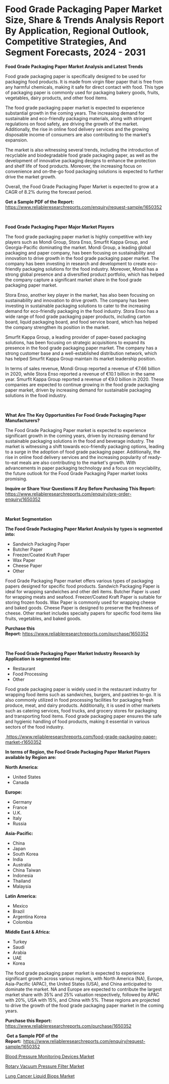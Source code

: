 <p><h1>Food Grade Packaging Paper Market Size, Share & Trends Analysis Report By Application, Regional Outlook, Competitive Strategies, And Segment Forecasts, 2024 - 2031</h1></p><p><strong>Food Grade Packaging Paper Market Analysis and Latest Trends</strong></p>
<p><p>Food grade packaging paper is specifically designed to be used for packaging food products. It is made from virgin fiber paper that is free from any harmful chemicals, making it safe for direct contact with food. This type of packaging paper is commonly used for packaging bakery goods, fruits, vegetables, dairy products, and other food items.</p><p>The food grade packaging paper market is expected to experience substantial growth in the coming years. The increasing demand for sustainable and eco-friendly packaging materials, along with stringent regulations on food safety, are driving the growth of the market. Additionally, the rise in online food delivery services and the growing disposable income of consumers are also contributing to the market's expansion.</p><p>The market is also witnessing several trends, including the introduction of recyclable and biodegradable food grade packaging paper, as well as the development of innovative packaging designs to enhance the protection and shelf life of food products. Moreover, the increasing focus on convenience and on-the-go food packaging solutions is expected to further drive the market growth.</p><p>Overall, the Food Grade Packaging Paper Market is expected to grow at a CAGR of 8.2% during the forecast period.</p></p>
<p><strong>Get a Sample PDF of the Report:&nbsp;</strong> <a href="https://www.reliableresearchreports.com/enquiry/request-sample/1650352">https://www.reliableresearchreports.com/enquiry/request-sample/1650352</a></p>
<p>&nbsp;</p>
<p><strong>Food Grade Packaging Paper Major Market Players</strong></p>
<p><p>The food grade packaging paper market is highly competitive with key players such as Mondi Group, Stora Enso, Smurfit Kappa Group, and Georgia-Pacific dominating the market. Mondi Group, a leading global packaging and paper company, has been focusing on sustainability and innovation to drive growth in the food grade packaging paper market. The company has been investing in research and development to create eco-friendly packaging solutions for the food industry. Moreover, Mondi has a strong global presence and a diversified product portfolio, which has helped the company capture a significant market share in the food grade packaging paper market.</p><p>Stora Enso, another key player in the market, has also been focusing on sustainability and innovation to drive growth. The company has been investing in sustainable packaging solutions to cater to the increasing demand for eco-friendly packaging in the food industry. Stora Enso has a wide range of food grade packaging paper products, including carton board, liquid packaging board, and food service board, which has helped the company strengthen its position in the market.</p><p>Smurfit Kappa Group, a leading provider of paper-based packaging solutions, has been focusing on strategic acquisitions to expand its presence in the food grade packaging paper market. The company has a strong customer base and a well-established distribution network, which has helped Smurfit Kappa Group maintain its market leadership position.</p><p>In terms of sales revenue, Mondi Group reported a revenue of €7.66 billion in 2020, while Stora Enso reported a revenue of €10.1 billion in the same year. Smurfit Kappa Group reported a revenue of €9.0 billion in 2020. These companies are expected to continue growing in the food grade packaging paper market, driven by increasing demand for sustainable packaging solutions in the food industry.</p></p>
<p>&nbsp;</p>
<p><strong>What Are The Key Opportunities For Food Grade Packaging Paper Manufacturers?</strong></p>
<p><p>The Food Grade Packaging Paper market is expected to experience significant growth in the coming years, driven by increasing demand for sustainable packaging solutions in the food and beverage industry. The market is witnessing a shift towards eco-friendly packaging options, leading to a surge in the adoption of food grade packaging paper. Additionally, the rise in online food delivery services and the increasing popularity of ready-to-eat meals are also contributing to the market's growth. With advancements in paper packaging technology and a focus on recyclability, the future outlook for the Food Grade Packaging Paper market looks promising.</p></p>
<p><strong>Inquire or Share Your Questions If Any Before Purchasing This Report:</strong> <a href="https://www.reliableresearchreports.com/enquiry/pre-order-enquiry/1650352">https://www.reliableresearchreports.com/enquiry/pre-order-enquiry/1650352</a></p>
<p>&nbsp;</p>
<p><strong>Market Segmentation</strong></p>
<p><strong>The Food Grade Packaging Paper Market Analysis by types is segmented into:</strong></p>
<p><ul><li>Sandwich Packaging Paper</li><li>Butcher Paper</li><li>Freezer/Coated Kraft Paper</li><li>Wax Paper</li><li>Cheese Paper</li><li>Other</li></ul></p>
<p><p>Food Grade Packaging Paper market offers various types of packaging papers designed for specific food products. Sandwich Packaging Paper is ideal for wrapping sandwiches and other deli items. Butcher Paper is used for wrapping meats and seafood. Freezer/Coated Kraft Paper is suitable for storing frozen foods. Wax Paper is commonly used for wrapping cheese and baked goods. Cheese Paper is designed to preserve the freshness of cheese. Other market includes specialty papers for specific food items like fruits, vegetables, and baked goods.</p></p>
<p><strong>Purchase this Report:&nbsp;</strong><a href="https://www.reliableresearchreports.com/purchase/1650352">https://www.reliableresearchreports.com/purchase/1650352</a></p>
<p>&nbsp;</p>
<p><strong>The Food Grade Packaging Paper Market Industry Research by Application is segmented into:</strong></p>
<p><ul><li>Restaurant</li><li>Food Processing</li><li>Other</li></ul></p>
<p><p>Food grade packaging paper is widely used in the restaurant industry for wrapping food items such as sandwiches, burgers, and pastries to-go. It is also commonly utilized in food processing facilities for packaging fresh produce, meat, and dairy products. Additionally, it is used in other markets such as catering services, food trucks, and grocery stores for packaging and transporting food items. Food grade packaging paper ensures the safe and hygienic handling of food products, making it essential in various sectors of the food industry.</p></p>
<p><a href="https://www.reliableresearchreports.com/food-grade-packaging-paper-market-r1650352">&nbsp;https://www.reliableresearchreports.com/food-grade-packaging-paper-market-r1650352</a></p>
<p><strong>In terms of Region, the Food Grade Packaging Paper Market Players available by Region are:</strong></p>
<p>
    <p> <strong> North America: </strong>
        <ul>
            <li>United States</li>
            <li>Canada</li>
        </ul>
        </p> 
    <p> <strong> Europe: </strong>
        <ul>
            <li>Germany</li>
            <li>France</li>
            <li>U.K.</li>
            <li>Italy</li>
            <li>Russia</li>
        </ul>
        </p> 
    <p> <strong> Asia-Pacific: </strong>
        <ul>
            <li>China</li>
            <li>Japan</li>
            <li>South Korea</li>
            <li>India</li>
            <li>Australia</li>
            <li>China Taiwan</li>
            <li>Indonesia</li>
            <li>Thailand</li>
            <li>Malaysia</li>
        </ul>
        </p> 
    <p> <strong> Latin America: </strong>
        <ul>
            <li>Mexico</li>
            <li>Brazil</li>
            <li>Argentina Korea</li>
            <li>Colombia</li>
        </ul>
        </p> 
    <p> <strong> Middle East & Africa: </strong>
        <ul>
            <li>Turkey</li>
            <li>Saudi</li>
            <li>Arabia</li>
            <li>UAE</li>
            <li>Korea</li>
        </ul>
    </p>
    </p>
<p><p>The food grade packaging paper market is expected to experience significant growth across various regions, with North America (NA), Europe, Asia-Pacific (APAC), the United States (USA), and China anticipated to dominate the market. NA and Europe are expected to contribute the largest market share with 35% and 25% valuation respectively, followed by APAC with 20%, USA with 15%, and China with 5%. These regions are projected to drive the growth of the food grade packaging paper market in the coming years.</p></p>
<p><strong>Purchase this Report: </strong><a href="https://www.reliableresearchreports.com/purchase/1650352">https://www.reliableresearchreports.com/purchase/1650352</a></p>
<p>&nbsp;<strong>Get a Sample PDF of the Report:&nbsp;&nbsp;</strong><a href="https://www.reliableresearchreports.com/enquiry/request-sample/1650352">https://www.reliableresearchreports.com/enquiry/request-sample/1650352</a></p>
<p><strong></strong></p>
<p><p><a href="https://www.linkedin.com/pulse/blood-pressure-monitoring-devices-market-analysis-sze-forecasted-i4dze">Blood Pressure Monitoring Devices Market</a></p><p><a href="https://www.linkedin.com/pulse/rotary-vacuum-pressure-filter-market-size-trends-complete-industry-3w3gf">Rotary Vacuum Pressure Filter Market</a></p><p><a href="https://www.linkedin.com/pulse/lung-cancer-liquid-biops-market-report-reveals-latest-trends-growth-fkk8c?trackingId=jkXx2eMLGglM28sfapAAAg%3D%3D">Lung Cancer Liquid Biops Market</a></p></p>